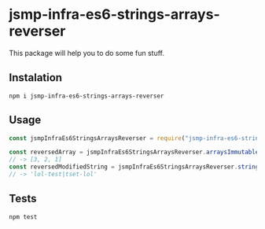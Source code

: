 # jsmp-infra-es6-strings-arrays-reverser

This package will help you to do some fun stuff.

## Instalation

`npm i jsmp-infra-es6-strings-arrays-reverser`

## Usage

```js
const jsmpInfraEs6StringsArraysReverser = require("jsmp-infra-es6-strings-arrays-reverser");

const reversedArray = jsmpInfraEs6StringsArraysReverser.arraysImmutableReverser([1, 2, 3]);
// -> [3, 2, 1]
const reversedModifiedString = jsmpInfraEs6StringsArraysReverser.stringsModifier('test', 'lol');
// -> 'lol-test|tset-lol'
```

## Tests

`npm test`
